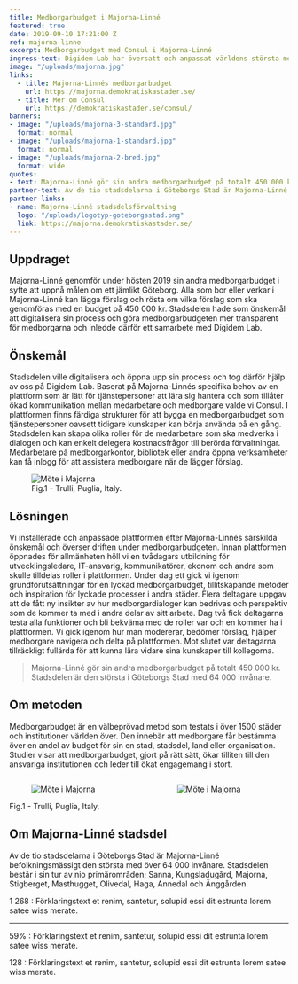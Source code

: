 ```yaml
---
title: Medborgarbudget i Majorna-Linné
featured: true
date: 2019-09-10 17:21:00 Z
ref: majorna-linne
excerpt: Medborgarbudget med Consul i Majorna-Linné
ingress-text: Digidem Lab har översatt och anpassat världens största medborgarplattform Consul till svenska förhållanden. Nu blir stadsdelen Majorna-Linné i Göteborg först i Norden att använda den.
image: "/uploads/majorna.jpg"
links:
  - title: Majorna-Linnés medborgarbudget
    url: https://majorna.demokratiskastader.se/
  - title: Mer om Consul
    url: https://demokratiskastader.se/consul/
banners:
- image: "/uploads/majorna-3-standard.jpg"
  format: normal
- image: "/uploads/majorna-1-standard.jpg"
  format: normal
- image: "/uploads/majorna-2-bred.jpg"
  format: wide
quotes:
- text: Majorna-Linné gör sin andra medborgarbudget på totalt 450 000 kr. Stadsdelen är den största i Göteborgs Stad med 64 000 invånare.
partner-text: Av de tio stadsdelarna i Göteborgs Stad är Majorna-Linné befolkningsmässigt den största med över 64 000 invånare. Stadsdelen består i sin tur av nio primärområden; Sanna, Kungsladugård, Majorna, Stigberget, Masthugget, Olivedal, Haga, Annedal och Änggården.
partner-links:
- name: Majorna-Linné stadsdelsförvaltning
  logo: "/uploads/logotyp-goteborgsstad.png"
  link: https://majorna.demokratiskastader.se/
---
```


## Uppdraget
Majorna-Linné genomför under hösten 2019 sin andra medborgarbudget i syfte att uppnå målen om ett jämlikt Göteborg. Alla som bor eller verkar i Majorna-Linné kan lägga förslag och rösta om vilka förslag som ska genomföras med en budget på 450 000 kr. Stadsdelen hade som önskemål att digitalisera sin process och göra medborgarbudgeten mer transparent för medborgarna och inledde därför ett samarbete med Digidem Lab.

## Önskemål
Stadsdelen ville digitalisera och öppna upp sin process och tog därför hjälp av oss på Digidem Lab. Baserat på Majorna-Linnés specifika behov av en plattform som är lätt för tjänstepersoner att lära sig hantera och som tillåter ökad kommunikation mellan medarbetare och medborgare valde vi Consul. I plattformen finns färdiga strukturer för att bygga en medborgarbudget som tjänstepersoner oavsett tidigare kunskaper kan börja använda på en gång. Stadsdelen kan skapa olika roller för de medarbetare som ska medverka i dialogen och kan enkelt delegera kostnadsfrågor till berörda förvaltningar. Medarbetare på medborgarkontor, bibliotek eller andra öppna verksamheter kan få inlogg för att assistera medborgare när de lägger förslag.

<figure>
  <img src="/uploads/majorna-2-bred.jpg" alt="Möte i Majorna">
  <figcaption>Fig.1 - Trulli, Puglia, Italy.</figcaption>
</figure>

## Lösningen
Vi installerade och anpassade plattformen efter Majorna-Linnés särskilda önskemål och överser driften under medborgarbudgeten. Innan plattformen öppnades för allmänheten höll vi en tvådagars utbildning för utvecklingsledare, IT-ansvarig, kommunikatörer, ekonom och andra som skulle tilldelas roller i plattformen. Under dag ett gick vi igenom grundförutsättningar för en lyckad medborgarbudget, tillitskapande metoder och inspiration för lyckade processer i andra städer. Flera deltagare uppgav att de fått ny insikter av hur medborgardialoger kan bedrivas och perspektiv som de kommer ta med i andra delar av sitt arbete. Dag två fick deltagarna testa alla funktioner och bli bekväma med de roller var och en kommer ha i plattformen. Vi gick igenom hur man modererar, bedömer förslag, hjälper medborgare navigera och delta på plattformen. Mot slutet var deltagarna tillräckligt fullärda för att kunna lära vidare sina kunskaper till kollegorna.

> Majorna-Linné gör sin andra medborgarbudget på totalt 450 000 kr. Stadsdelen är den största i Göteborgs Stad med 64 000 invånare.

## Om metoden
Medborgarbudget är en välbeprövad metod som testats i över 1500 städer och institutioner världen över. Den innebär att medborgare får bestämma över en andel av budget för sin en stad, stadsdel, land eller organisation. Studier visar att medborgarbudget, gjort på rätt sätt, ökar tilliten till den ansvariga institutionen och leder till ökat engagemang i stort.

<div class="columns">
  <div class="column">
    <figure>
      <img src="/uploads/majorna-3-standard.jpg" alt="Möte i Majorna">
    </figure>
  </div>
  <div class="column">
    <figure>
      <img src="/uploads/majorna-1-standard.jpg" alt="Möte i Majorna">
    </figure>
  </div>
</div>
<div class="caption">Fig.1 - Trulli, Puglia, Italy.</div>

## Om Majorna-Linné stadsdel
Av de tio stadsdelarna i Göteborgs Stad är Majorna-Linné befolkningsmässigt den största med över 64 000 invånare. Stadsdelen består i sin tur av nio primärområden; Sanna, Kungsladugård, Majorna, Stigberget, Masthugget, Olivedal, Haga, Annedal och Änggården.

1 268
: Förklaringstext et renim, santetur, solupid essi dit estrunta lorem satee wiss merate.

---

59%
: Förklaringstext et renim, santetur, solupid essi dit estrunta lorem satee wiss merate.

128
: Förklaringstext et renim, santetur, solupid essi dit estrunta lorem satee wiss merate.
